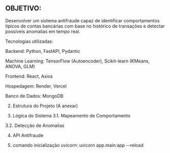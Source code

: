  OBJETIVO:
 -
Desenvolver um sistema antifraude capaz de identificar comportamentos típicos de contas bancárias com base no histórico de transações e detectar possíveis anomalias em tempo real.


Tecnologias utilizadas:

Backend: Python, FastAPI, Pydantic

Machine Learning: TensorFlow (Autoencoder), Scikit-learn (KMeans, ANOVA, GLM)

Frontend: React, Axios

Hospedagem: Render, Vercel

Banco de Dados: MongoDB

2. Estrutura do Projeto (A anexar)

3. Lógica do Sistema
3.1. Mapeamento de Comportamento

3.2. Detecção de Anomalias

4. API Antifraude

5. comando inicialização uvicorn:
   uvicorn app.main:app --reload

 
